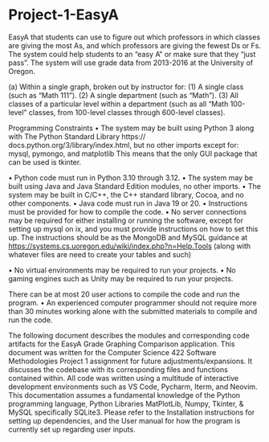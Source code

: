 # Project-1-EasyA


EasyA that students can use to figure out which professors in which classes are giving the most As, and which professors are giving the fewest Ds or Fs.
The system could help students to an “easy A” or make sure that they “just pass”. The system will use grade data from 2013-2016 at the University of Oregon.

(a) Within a single graph, broken out by instructor for:
(1) A single class (such as “Math 111”).
(2) A single department (such as “Math”).
(3) All classes of a particular level within a department (such as all “Math 100-level” classes,
from 100-level classes through 600-level classes).

Programming Constraints
• The system may be built using Python 3 along with The Python Standard Library https://
docs.python.org/3/library/index.html, but no other imports except for:
mysql, pymongo, and matplotlib
This means that the only GUI package that can be used is tkinter.

• Python code must run in Python 3.10 through 3.12.
• The system may be built using Java and Java Standard Edition modules, no other imports.
• The system may be built in C/C++, the C++ standard library, Cocoa, and no other components.
• Java code must run in Java 19 or 20.
• Instructions must be provided for how to compile the code.
• No server connections may be required for either installing or running the software, except for
setting up mysql on ix, and you must provide instructions on how to set this up. The
instructions should be as the MongoDB and MySQL guidance at
https://systems.cs.uoregon.edu/wiki/index.php?n=Help.Tools
(along with whatever files are need to create your tables and such)

• No virtual environments may be required to run your projects.
• No gaming engines such as Unity may be required to run your projects.

There can be at most 20 user actions to compile the code and run the program.
• An experienced computer programmer should not require more than 30 minutes working alone
with the submitted materials to compile and run the code.



The following document describes the modules and corresponding code artifacts for the EasyA Grade Graphing Comparison application. This document was written for the Computer Science 422 Software Methodologies Project 1 assignment for future adjustments/expansions. It discusses the codebase with its corresponding files and functions contained within.
All code was written using a multitude of interactive development environments such as VS Code, Pycharm, Iterm, and Neovim.
This documentation assumes a fundamental knowledge of the Python programming language, Python Libraries MatPlotLib, Numpy, Tkinter, & MySQL specifically SQLite3.
Please refer to the Installation instructions for setting up dependencies, and the User manual for how the program is currently set up regarding user inputs.
